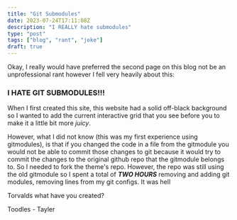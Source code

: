 ```yaml
---
title: "Git Submodules"
date: 2023-07-24T17:11:08Z
description: "I REALLY hate submodules"
type: "post"
tags: ["blog", "rant", "joke"]
draft: true
---
```


Okay, I really would have preferred the second page on this blog not be an unprofessional rant however I fell very heavily about this:

### I HATE GIT SUBMODULES!!!

When I first created this site, this website had a solid off-black background so I wanted to add the current interactive grid that you see before you to make it a little bit more *juicy*.

However, what I did not know (this was my first experience using gitmodules), is that if you changed the code in a file from the gitmodule you would not be able to commit those changes to git because it would try to commit the changes to the original github repo that the gitmodule belongs to. So I needed to fork the theme's repo. However, the repo was still using the old gitmodule so I spent a total of ***TWO HOURS*** removing and adding git modules, removing lines from my git configs. It was hell

Torvalds what have you created?

Toodles
    - Tayler

